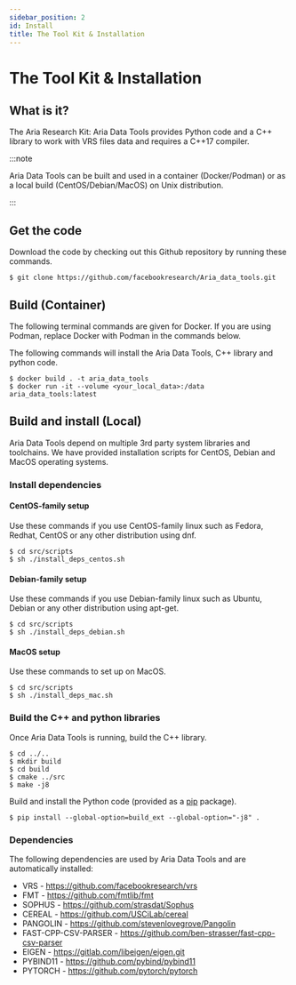 ```yaml
---
sidebar_position: 2
id: Install
title: The Tool Kit & Installation
---
```

# The Tool Kit &  Installation

## What is it?

The Aria Research Kit: Aria Data Tools provides Python code and a C++ library to work with VRS files data and requires a C++17 compiler.

:::note

Aria Data Tools can be built and used in a container (Docker/Podman) or as a local build (CentOS/Debian/MacOS) on Unix distribution.

:::

## Get the code

Download the code by checking out this Github repository by running these commands.


```
$ git clone https://github.com/facebookresearch/Aria_data_tools.git
```



## Build (Container)

The following terminal commands are given for Docker. If you are using Podman, replace Docker with Podman in the commands below.

The following commands will install the Aria Data Tools, C++ library and python code.


```
$ docker build . -t aria_data_tools
$ docker run -it --volume <your_local_data>:/data aria_data_tools:latest
```



## Build and install (Local)

Aria Data Tools depend on multiple 3rd party system libraries and toolchains. We have provided installation scripts for CentOS, Debian and MacOS operating systems.


### Install dependencies

#### CentOS-family setup

Use these commands if you use CentOS-family linux such as Fedora, Redhat, CentOS or any other distribution using dnf.


```
$ cd src/scripts
$ sh ./install_deps_centos.sh
```



#### Debian-family setup

Use these commands if you use Debian-family linux  such as Ubuntu, Debian or any other distribution using apt-get.


```
$ cd src/scripts
$ sh ./install_deps_debian.sh
```



#### MacOS  setup

Use these commands to set up on MacOS.


```
$ cd src/scripts
$ sh ./install_deps_mac.sh
```



### Build the C++ and python libraries

Once Aria Data Tools is running, build the C++ library.


```
$ cd ../..
$ mkdir build
$ cd build
$ cmake ../src
$ make -j8
```


Build and install the Python code (provided as a [pip](https://pypi.org/project/pip/) package).


```
$ pip install --global-option=build_ext --global-option="-j8" .
```



### Dependencies

The following dependencies are used by Aria Data Tools and are automatically installed:


* VRS - https://github.com/facebookresearch/vrs
* FMT - https://github.com/fmtlib/fmt
* SOPHUS - https://github.com/strasdat/Sophus
* CEREAL - https://github.com/USCiLab/cereal
* PANGOLIN - https://github.com/stevenlovegrove/Pangolin
* FAST-CPP-CSV-PARSER - https://github.com/ben-strasser/fast-cpp-csv-parser
* EIGEN - https://gitlab.com/libeigen/eigen.git
* PYBIND11 - https://github.com/pybind/pybind11
* PYTORCH - https://github.com/pytorch/pytorch
